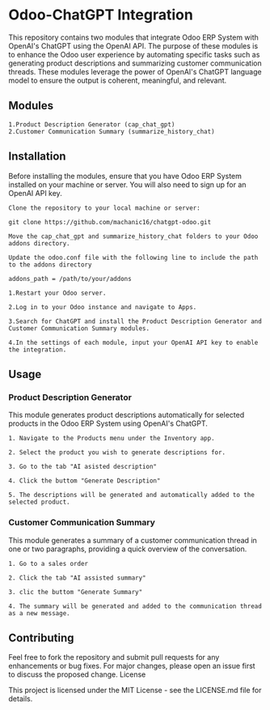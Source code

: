 # Odoo-ChatGPT Integration

This repository contains two modules that integrate Odoo ERP System with OpenAI's ChatGPT using the OpenAI API. The purpose of these modules is to enhance the Odoo user experience by automating specific tasks such as generating product descriptions and summarizing customer communication threads. These modules leverage the power of OpenAI's ChatGPT language model to ensure the output is coherent, meaningful, and relevant.

## Modules

    1.Product Description Generator (cap_chat_gpt)
    2.Customer Communication Summary (summarize_history_chat)

## Installation

Before installing the modules, ensure that you have Odoo ERP System installed on your machine or server. You will also need to sign up for an OpenAI API key.

    Clone the repository to your local machine or server:

`git clone https://github.com/machanic16/chatgpt-odoo.git`

    Move the cap_chat_gpt and summarize_history_chat folders to your Odoo addons directory.

    Update the odoo.conf file with the following line to include the path to the addons directory

`addons_path = /path/to/your/addons`

    1.Restart your Odoo server.

    2.Log in to your Odoo instance and navigate to Apps.

    3.Search for ChatGPT and install the Product Description Generator and Customer Communication Summary modules.

    4.In the settings of each module, input your OpenAI API key to enable the integration.

## Usage
### Product Description Generator

This module generates product descriptions automatically for selected products in the Odoo ERP System using OpenAI's ChatGPT.

    1. Navigate to the Products menu under the Inventory app.

    2. Select the product you wish to generate descriptions for.

    3. Go to the tab "AI asisted description" 
    
    4. Click the buttom "Generate Description"

    5. The descriptions will be generated and automatically added to the selected product.

### Customer Communication Summary

This module generates a summary of a customer communication thread in one or two paragraphs, providing a quick overview of the conversation.

    1. Go to a sales order
    
    2. Click the tab "AI assisted summary"
    
    3. clic the buttom "Generate Summary"

    4. The summary will be generated and added to the communication thread as a new message.

## Contributing

Feel free to fork the repository and submit pull requests for any enhancements or bug fixes. For major changes, please open an issue first to discuss the proposed change.
License

This project is licensed under the MIT License - see the LICENSE.md file for details.
